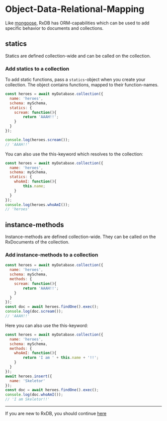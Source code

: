 # Object-Data-Relational-Mapping

Like [mongoose](http://mongoosejs.com/docs/guide.html#methods), RxDB has ORM-capabilities which can be used to add specific behavior to documents and collections.

## statics

Statics are defined collection-wide and can be called on the collection.

### Add statics to a collection

To add static functions, pass a `statics`-object when you create your collection. The object contains functions, mapped to their function-names.

```javascript
const heroes = await myDatabase.collection({
  name: 'heroes',
  schema: mySchema,
  statics: {
    scream: function(){
        return 'AAAH!!';
    }
  }
});

console.log(heroes.scream());
// 'AAAH!!'
```

You can also use the this-keyword which resolves to the collection:

```javascript
const heroes = await myDatabase.collection({
  name: 'heroes',
  schema: mySchema,
  statics: {
    whoAmI: function(){
        this.name;
    }
  }
});
console.log(heroes.whoAmI());
// 'heroes'
```

## instance-methods

Instance-methods are defined collection-wide. They can be called on the RxDocuments of the collection.

### Add instance-methods to a collection

```javascript
const heroes = await myDatabase.collection({
  name: 'heroes',
  schema: mySchema,
  methods: {
    scream: function(){
        return 'AAAH!!';
    }
  }
});
const doc = await heroes.findOne().exec();
console.log(doc.scream());
// 'AAAH!!'
```

Here you can also use the this-keyword:

```javascript
const heroes = await myDatabase.collection({
  name: 'heroes',
  schema: mySchema,
  methods: {
    whoAmI: function(){
        return 'I am ' + this.name + '!!';
    }
  }
});
await heroes.insert({
  name: 'Skeletor'
});
const doc = await heroes.findOne().exec();
console.log(doc.whoAmI());
// 'I am Skeletor!!'
```


---------
If you are new to RxDB, you should continue [here](./population.md)
